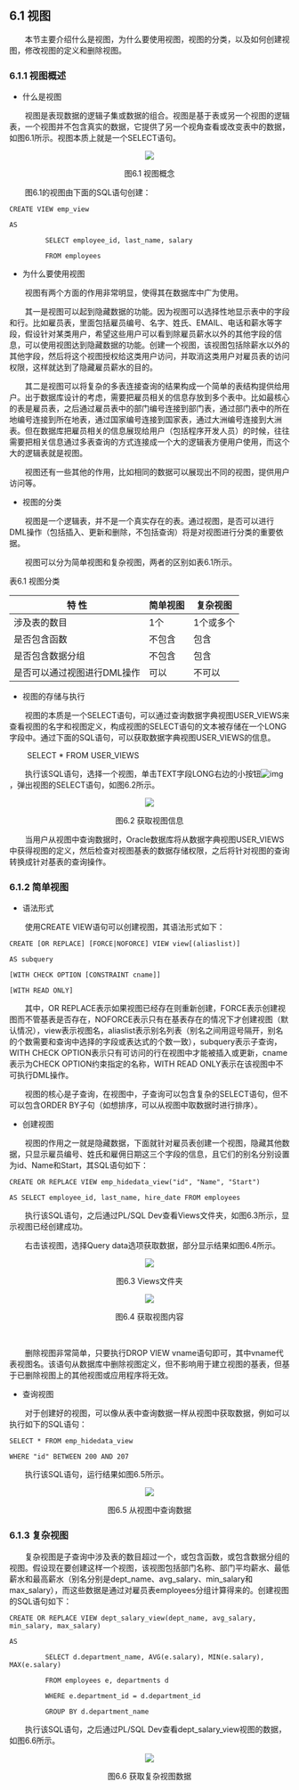 ## 6.1  视图
&emsp;&emsp;本节主要介绍什么是视图，为什么要使用视图，视图的分类，以及如何创建视图，修改视图的定义和删除视图。

### 6.1.1  视图概述  

- 什么是视图

&emsp;&emsp;视图是表现数据的逻辑子集或数据的组合。视图是基于表或另一个视图的逻辑表，一个视图并不包含真实的数据，它提供了另一个视角查看或改变表中的数据，如图6.1所示。视图本质上就是一个SELECT语句。




<p align="center"><img src="../../img/d6z/tu6.1.png" /></p>  
<p align="center">图6.1  视图概念</p>  



&emsp;&emsp;图6.1的视图由下面的SQL语句创建：


```
CREATE VIEW emp_view

AS 

​         SELECT employee_id, last_name, salary

​         FROM employees
```


- 为什么要使用视图

&emsp;&emsp;视图有两个方面的作用非常明显，使得其在数据库中广为使用。

&emsp;&emsp;其一是视图可以起到隐藏数据的功能。因为视图可以选择性地显示表中的字段和行。比如雇员表，里面包括雇员编号、名字、姓氏、EMAIL、电话和薪水等字段，假设针对某类用户，希望这些用户可以看到除雇员薪水以外的其他字段的信息，可以使用视图达到隐藏数据的功能。创建一个视图，该视图包括除薪水以外的其他字段，然后将这个视图授权给这类用户访问，并取消这类用户对雇员表的访问权限，这样就达到了隐藏雇员薪水的目的。

&emsp;&emsp;其二是视图可以将复杂的多表连接查询的结果构成一个简单的表结构提供给用户。出于数据库设计的考虑，需要把雇员相关的信息存放到多个表中。比如最核心的表是雇员表，之后通过雇员表中的部门编号连接到部门表，通过部门表中的所在地编号连接到所在地表，通过国家编号连接到国家表，通过大洲编号连接到大洲表。但在数据库把雇员相关的信息展现给用户（包括程序开发人员）的时候，往往需要把相关信息通过多表查询的方式连接成一个大的逻辑表方便用户使用，而这个大的逻辑表就是视图。

&emsp;&emsp;视图还有一些其他的作用，比如相同的数据可以展现出不同的视图，提供用户访问等。

- 视图的分类

&emsp;&emsp;视图是一个逻辑表，并不是一个真实存在的表。通过视图，是否可以进行DML操作（包括插入、更新和删除，不包括查询）将是对视图进行分类的重要依据。

&emsp;&emsp;视图可以分为简单视图和复杂视图，两者的区别如表6.1所示。

表6.1  视图分类

| 特    性                    | 简单视图 | 复杂视图  |
| --------------------------- | -------- | --------- |
| 涉及表的数目                | 1个      | 1个或多个 |
| 是否包含函数                | 不包含   | 包含      |
| 是否包含数据分组            | 不包含   | 包含      |
| 是否可以通过视图进行DML操作 | 可以     | 不可以    |

 

- 视图的存储与执行

&emsp;&emsp;视图的本质是一个SELECT语句，可以通过查询数据字典视图USER_VIEWS来查看视图的名字和视图定义，构成视图的SELECT语句的文本被存储在一个LONG字段中。通过下面的SQL语句，可以获取数据字典视图USER_VIEWS的信息。


&emsp;&emsp;
SELECT * FROM USER_VIEWS
&emsp;&emsp;


&emsp;&emsp;执行该SQL语句，选择一个视图，单击TEXT字段LONG右边的小按钮![img](../img/d6z/tubiao6.1.png)，弹出视图的SELECT语句，如图6.2所示。




<p align="center"><img src="../../img/d6z/tu6.2.png" /></p>  
<p align="center">图6.2  获取视图信息</p>  



&emsp;&emsp;当用户从视图中查询数据时，Oracle数据库将从数据字典视图USER_VIEWS中获得视图的定义，然后检查对视图基表的数据存储权限，之后将针对视图的查询转换成针对基表的查询操作。

### 6.1.2  简单视图  

- 语法形式

&emsp;&emsp;使用CREATE VIEW语句可以创建视图，其语法形式如下：


```
CREATE [OR REPLACE] [FORCE|NOFORCE] VIEW view[(aliaslist)]

AS subquery

[WITH CHECK OPTION [CONSTRAINT cname]]

[WITH READ ONLY]
```


&emsp;&emsp;其中，OR REPLACE表示如果视图已经存在则重新创建，FORCE表示创建视图而不管基表是否存在，NOFORCE表示只有在基表存在的情况下才创建视图（默认情况），view表示视图名，aliaslist表示别名列表（别名之间用逗号隔开，别名的个数需要和查询中选择的字段或表达式的个数一致），subquery表示子查询，WITH CHECK OPTION表示只有可访问的行在视图中才能被插入或更新，cname表示为CHECK OPTION约束指定的名称，WITH READ ONLY表示在该视图中不可执行DML操作。

&emsp;&emsp;视图的核心是子查询，在视图中，子查询可以包含复杂的SELECT语句，但不可以包含ORDER BY子句（如想排序，可以从视图中取数据时进行排序）。

- 创建视图

&emsp;&emsp;视图的作用之一就是隐藏数据，下面就针对雇员表创建一个视图，隐藏其他数据，只显示雇员编号、姓氏和雇佣日期这三个字段的信息，且它们的别名分别设置为id、Name和Start，其SQL语句如下：


```
CREATE OR REPLACE VIEW emp_hidedata_view("id", "Name", "Start")

AS SELECT employee_id, last_name, hire_date FROM employees
```


&emsp;&emsp;执行该SQL语句，之后通过PL/SQL Dev查看Views文件夹，如图6.3所示，显示视图已经创建成功。

&emsp;&emsp;右击该视图，选择Query data选项获取数据，部分显示结果如图6.4所示。



<p align="center"><img src="../../img/d6z/tu6.3.png" /></p>  
<p align="center">图6.3  Views文件夹</p>  


<p align="center"><img src="../../img/d6z/tu6.4.png" /></p>  
<p align="center">图6.4  获取视图内容</p>  

​                                        

&emsp;&emsp;删除视图非常简单，只要执行DROP VIEW vname语句即可，其中vname代表视图名。该语句从数据库中删除视图定义，但不影响用于建立视图的基表，但基于已删除视图上的其他视图或应用程序将无效。

- 查询视图

&emsp;&emsp;对于创建好的视图，可以像从表中查询数据一样从视图中获取数据，例如可以执行如下的SQL语句：


```
SELECT * FROM emp_hidedata_view

WHERE "id" BETWEEN 200 AND 207
```


&emsp;&emsp;执行该SQL语句，运行结果如图6.5所示。



<p align="center"><img src="../../img/d6z/tu6.5.png" /></p>  
<p align="center">图6.5  从视图中查询数据</p>  



### 6.1.3  复杂视图  

&emsp;&emsp;复杂视图是子查询中涉及表的数目超过一个，或包含函数，或包含数据分组的视图。假设现在要创建这样一个视图，该视图包括部门名称、部门平均薪水、最低薪水和最高薪水（别名分别是dept_name、avg_salary、min_salary和max_salary），而这些数据是通过对雇员表employees分组计算得来的。创建视图的SQL语句如下：


```
CREATE OR REPLACE VIEW dept_salary_view(dept_name, avg_salary, min_salary, max_salary)

AS 

​         SELECT d.department_name, AVG(e.salary), MIN(e.salary), MAX(e.salary)

​         FROM employees e, departments d

​         WHERE e.department_id = d.department_id 

​         GROUP BY d.department_name
```


&emsp;&emsp;执行该SQL语句，之后通过PL/SQL Dev查看dept_salary_view视图的数据，如图6.6所示。




<p align="center"><img src="../../img/d6z/tu6.6.png" /></p>  
<p align="center">图6.6  获取复杂视图数据</p>  


